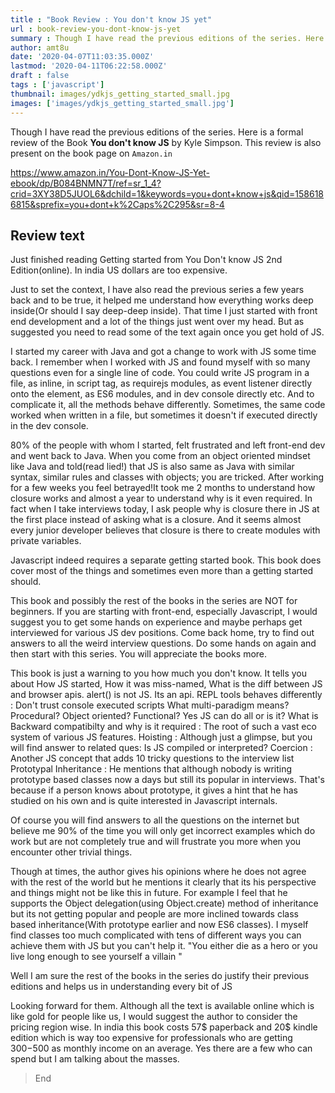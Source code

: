```yaml
---
title : "Book Review : You don't know JS yet"
url : book-review-you-dont-know-js-yet
summary : Though I have read the previous editions of the series. Here is a formal review of the Book "You don't know" JS by Kyle Simpson.
author: amt8u
date: '2020-04-07T11:03:35.000Z'
lastmod: '2020-04-11T06:22:58.000Z'
draft : false
tags : ['javascript']
thumbnail: images/ydkjs_getting_started_small.jpg
images: ['images/ydkjs_getting_started_small.jpg']
---
```


Though I have read the previous editions of the series. Here is a formal review of the Book **You don't know JS** by Kyle Simpson. This review is also present on the book page on `Amazon.in`

https://www.amazon.in/You-Dont-Know-JS-Yet-ebook/dp/B084BNMN7T/ref=sr_1_4?crid=3XY38D5JUOL6&dchild=1&keywords=you+dont+know+js&qid=1586186815&sprefix=you+dont+k%2Caps%2C295&sr=8-4


## Review text

Just finished reading Getting started from You Don't know JS 2nd Edition(online). In india US dollars are too expensive.

Just  to set the context, I have also read the previous series a few years  back and to be true, it helped me understand how everything works deep  inside(Or should I say deep-deep inside). That time I just started with  front end development and a lot of the things just went over my head.  But as suggested you need to read some of the text again once you get  hold of JS.

I started my career with Java and got a change to  work with JS some time back. I remember when I worked with JS and found  myself with so many questions even for a single line of code. You could  write JS program in a file, as inline, in script tag, as requirejs  modules, as event listener directly onto the element, as ES6 modules,  and in dev console directly etc. And to complicate it, all the methods  behave differently. Sometimes, the same code worked when written in a  file, but sometimes it doesn't if executed directly in the dev console.

80%  of the people with whom I started, felt frustrated and left front-end  dev and went back to Java. When you come from an object oriented mindset  like Java and told(read lied!) that JS is also same as Java with  similar syntax, similar rules and classes with objects; you are tricked.  After working for a few weeks you feel betrayed!It took me 2  months to understand how closure works and almost a year to understand  why is it even required. In fact when I take interviews today, I ask  people why is closure there in JS at the first place instead of asking  what is a closure. And it seems almost every junior developer believes  that closure is there to create modules with private variables.

Javascript  indeed requires a separate getting started book. This book does cover  most of the things and sometimes even more than a getting started should.

This book and possibly the rest of the books in the  series are NOT for beginners. If you are starting with front-end,  especially Javascript, I would suggest you to get some hands on  experience and maybe perhaps get interviewed for various JS dev  positions. Come back home, try to find out answers to all the weird  interview questions. Do some hands on again and then start with this  series. You will appreciate the books more.

This book is just a warning to you how much you don't know. It tells you about 
How JS started, 
How it was miss-named, 
What is the diff between JS and browser apis. alert() is not JS. Its an api. 
REPL tools behaves differently : Don't trust console executed scripts 
What multi-paradigm means? Procedural? Object oriented? Functional? Yes JS can do all or is it? 
What is Backward compatibilty and why is it required : The root of such a vast eco system of various JS features. 
Hoisting : Although just a glimpse, but you will find answer to related ques: Is JS compiled or interpreted? 
Coercion : Another JS concept that adds 10 tricky questions to the interview list 
Prototypal Inheritance : He mentions that although nobody is writing  prototype based classes now a days but still its popular in interviews.  That's because if a person knows about prototype, it gives a hint that  he has studied on his own and is quite interested in Javascript internals.

Of course you will find answers to all the questions  on the internet but believe me 90% of the time you will only get  incorrect examples which do work but are not completely true and will  frustrate you more when you encounter other trivial things.

Though  at times, the author gives his opinions where he does not agree with  the rest of the world but he mentions it clearly that its his  perspective and things might not be like this in future. For example I  feel that he supports the Object delegation(using Object.create) method  of inheritance but its not getting popular and people are more inclined  towards class based inheritance(With prototype earlier and now ES6  classes). I myself find classes too much complicated with tens of  different ways you can achieve them with JS but you can't help it. "You  either die as a hero or you live long enough to see yourself a villain "

Well  I am sure the rest of the books in the series do justify their previous editions and helps us in understanding every bit of JS

Looking forward for them. Although all the text is available online which is like gold for people like us, I would suggest the author to consider the  pricing region wise. In india this book costs 57$ paperback and 20$  kindle edition which is way too expensive for professionals who are  getting 300$-500$ as monthly income on an average. Yes there are a few  who can spend but I am talking about the masses.

> End